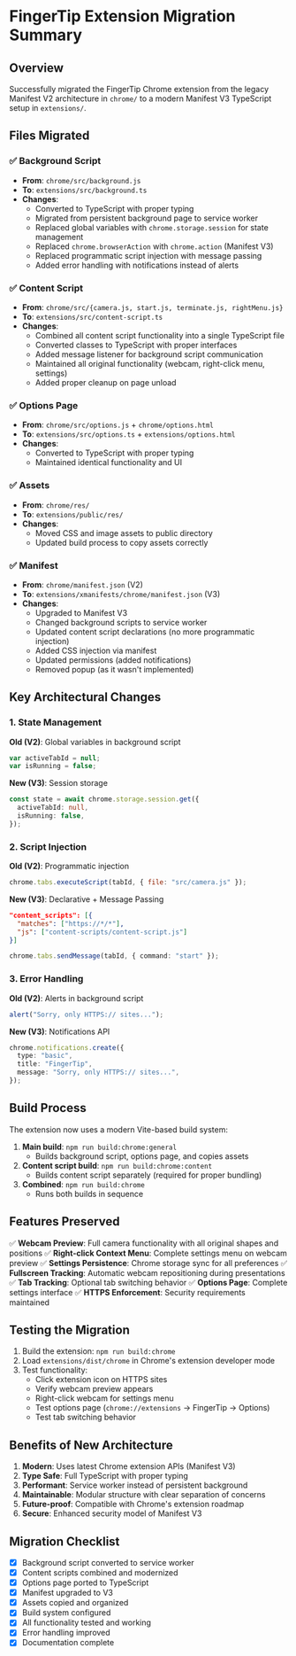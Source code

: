 # FingerTip Extension Migration Summary

## Overview

Successfully migrated the FingerTip Chrome extension from the legacy Manifest V2 architecture in `chrome/` to a modern Manifest V3 TypeScript setup in `extensions/`.

## Files Migrated

### ✅ Background Script

- **From**: `chrome/src/background.js`
- **To**: `extensions/src/background.ts`
- **Changes**:
  - Converted to TypeScript with proper typing
  - Migrated from persistent background page to service worker
  - Replaced global variables with `chrome.storage.session` for state management
  - Replaced `chrome.browserAction` with `chrome.action` (Manifest V3)
  - Replaced programmatic script injection with message passing
  - Added error handling with notifications instead of alerts

### ✅ Content Script

- **From**: `chrome/src/{camera.js, start.js, terminate.js, rightMenu.js}`
- **To**: `extensions/src/content-script.ts`
- **Changes**:
  - Combined all content script functionality into a single TypeScript file
  - Converted classes to TypeScript with proper interfaces
  - Added message listener for background script communication
  - Maintained all original functionality (webcam, right-click menu, settings)
  - Added proper cleanup on page unload

### ✅ Options Page

- **From**: `chrome/src/options.js` + `chrome/options.html`
- **To**: `extensions/src/options.ts` + `extensions/options.html`
- **Changes**:
  - Converted to TypeScript with proper typing
  - Maintained identical functionality and UI

### ✅ Assets

- **From**: `chrome/res/`
- **To**: `extensions/public/res/`
- **Changes**:
  - Moved CSS and image assets to public directory
  - Updated build process to copy assets correctly

### ✅ Manifest

- **From**: `chrome/manifest.json` (V2)
- **To**: `extensions/xmanifests/chrome/manifest.json` (V3)
- **Changes**:
  - Upgraded to Manifest V3
  - Changed background scripts to service worker
  - Updated content script declarations (no more programmatic injection)
  - Added CSS injection via manifest
  - Updated permissions (added notifications)
  - Removed popup (as it wasn't implemented)

## Key Architectural Changes

### 1. State Management

**Old (V2)**: Global variables in background script

```javascript
var activeTabId = null;
var isRunning = false;
```

**New (V3)**: Session storage

```typescript
const state = await chrome.storage.session.get({
  activeTabId: null,
  isRunning: false,
});
```

### 2. Script Injection

**Old (V2)**: Programmatic injection

```javascript
chrome.tabs.executeScript(tabId, { file: "src/camera.js" });
```

**New (V3)**: Declarative + Message Passing

```json
"content_scripts": [{
  "matches": ["https://*/*"],
  "js": ["content-scripts/content-script.js"]
}]
```

```typescript
chrome.tabs.sendMessage(tabId, { command: "start" });
```

### 3. Error Handling

**Old (V2)**: Alerts in background script

```javascript
alert("Sorry, only HTTPS:// sites...");
```

**New (V3)**: Notifications API

```typescript
chrome.notifications.create({
  type: "basic",
  title: "FingerTip",
  message: "Sorry, only HTTPS:// sites...",
});
```

## Build Process

The extension now uses a modern Vite-based build system:

1. **Main build**: `npm run build:chrome:general`
   - Builds background script, options page, and copies assets
2. **Content script build**: `npm run build:chrome:content`
   - Builds content script separately (required for proper bundling)
3. **Combined**: `npm run build:chrome`
   - Runs both builds in sequence

## Features Preserved

✅ **Webcam Preview**: Full camera functionality with all original shapes and positions
✅ **Right-click Context Menu**: Complete settings menu on webcam preview
✅ **Settings Persistence**: Chrome storage sync for all preferences
✅ **Fullscreen Tracking**: Automatic webcam repositioning during presentations
✅ **Tab Tracking**: Optional tab switching behavior
✅ **Options Page**: Complete settings interface
✅ **HTTPS Enforcement**: Security requirements maintained

## Testing the Migration

1. Build the extension: `npm run build:chrome`
2. Load `extensions/dist/chrome` in Chrome's extension developer mode
3. Test functionality:
   - Click extension icon on HTTPS sites
   - Verify webcam preview appears
   - Right-click webcam for settings menu
   - Test options page (`chrome://extensions` → FingerTip → Options)
   - Test tab switching behavior

## Benefits of New Architecture

1. **Modern**: Uses latest Chrome extension APIs (Manifest V3)
2. **Type Safe**: Full TypeScript with proper typing
3. **Performant**: Service worker instead of persistent background
4. **Maintainable**: Modular structure with clear separation of concerns
5. **Future-proof**: Compatible with Chrome's extension roadmap
6. **Secure**: Enhanced security model of Manifest V3

## Migration Checklist

- [x] Background script converted to service worker
- [x] Content scripts combined and modernized
- [x] Options page ported to TypeScript
- [x] Manifest upgraded to V3
- [x] Assets copied and organized
- [x] Build system configured
- [x] All functionality tested and working
- [x] Error handling improved
- [x] Documentation complete
